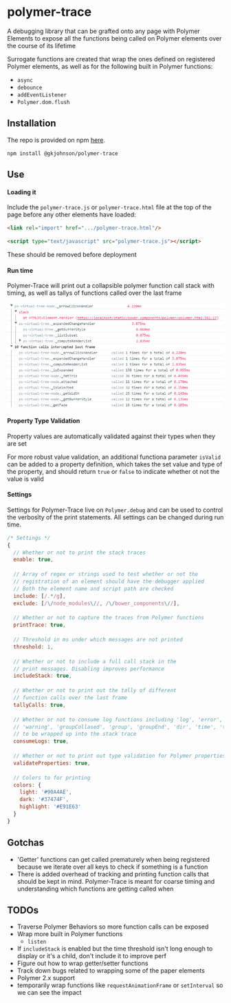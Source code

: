 # polymer-trace
A debugging library that can be grafted onto any page with Polymer Elements to expose all the functions being called on Polymer elements over the course of its lifetime

Surrogate functions are created that wrap the ones defined on registered Polymer elements, as well as for the following built in Polymer functions:
- `async`
- `debounce`
- `addEventListener`
- `Polymer.dom.flush`

## Installation
The repo is provided on npm [here](https://www.npmjs.com/package/@gkjohnson/polymer-trace).

```
npm install @gkjohnson/polymer-trace
```

## Use
#### Loading it
Include the `polymer-trace.js` or `polymer-trace.html` file at the top of the page before any other elements have loaded:
```html
<link rel="import" href=".../polymer-trace.html"/>
```
```html
<script type="text/javascript" src="polymer-trace.js"></script>
```

These should be removed before deployment

#### Run time
Polymer-Trace will print out a collapsible polymer function call stack with timing, as well as tallys of functions called over the last frame

![example](/docs/example.png)

#### Property Type Validation
Property values are automatically validated against their types when they are set

For more robust value validation, an additional functiona parameter `isValid` can be added to a property definition, which takes the set value and type of the property, and should return `true` or `false` to indicate whether ot not the value is valid

#### Settings
Settings for Polymer-Trace live on `Polymer.debug` and can be used to control the verbosity of the print statements. All settings can be changed during run time.

```javascript
/* Settings */
{
  // Whether or not to print the stack traces
  enable: true,
  
  // Array of regex or strings used to test whether or not the 
  // registration of an element should have the debugger applied
  // Both the element name and script path are checked
  include: [/.*/g],
  exclude: [/\/node_modules\//, /\/bower_components\//],
  
  // Whether or not to capture the traces from Polymer functions
  printTrace: true,
  
  // Threshold in ms under which messages are not printed
  threshold: 1,
  
  // Whether or not to include a full call stack in the 
  // print messages. Disabling improves performance
  includeStack: true,
  
  // Whether or not to print out the tally of different
  // function calls over the last frame
  tallyCalls: true,
  
  // Whether or not to consume log functions including 'log', 'error',
  // 'warning', 'groupCollased', 'group', 'groupEnd', 'dir', 'time', 'timeEnd'
  // to be wrapped up into the stack trace
  consumeLogs: true,
   
  // Whether or not to print out type validation for Polymer properties
  validateProperties: true,
    
  // Colors to for printing
  colors: {
    light: '#90A4AE',
    dark: '#37474F',
    highlight: '#E91E63'
  }
}
```

## Gotchas
- 'Getter' functions can get called prematurely when being registered because we iterate over all keys to check if something is a function
- There is added overhead of tracking and printing function calls that should be kept in mind. Polymer-Trace is meant for coarse timing and understanding which functions are getting called when

## TODOs
- Traverse Polymer Behaviors so more function calls can be exposed
- Wrap more built in Polymer functions
  - `listen`
- If `includeStack` is enabled but the time threshold isn't long enough to display or it's a child, don't include it to improve perf
- Figure out how to wrap getter/setter functions
- Track down bugs related to wrapping some of the paper elements
- Polymer 2.x support
- temporarily wrap functions like `requestAnimationFrame` or `setInterval` so we can see the impact
